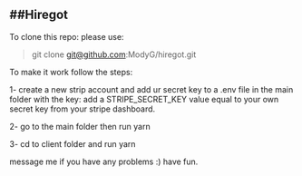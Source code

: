 ##Hiregot
---------

To clone this repo: please use:


> git clone git@github.com:ModyG/hiregot.git

To make it work follow the steps:

1- create a new strip account and add ur secret key to a .env file in the main folder with the key: add a STRIPE_SECRET_KEY value equal to your own secret key from your stripe dashboard.

2- go to the main folder then run yarn

3- cd to client folder and run yarn

message me if you have any problems :) have fun.
